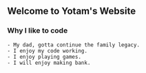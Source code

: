 ## Welcome to Yotam's Website
### Why I like to code

```
- My dad, gotta continue the family legacy.
- I enjoy my code working.
- I enjoy playing games.
- I will enjoy making bank.
```
